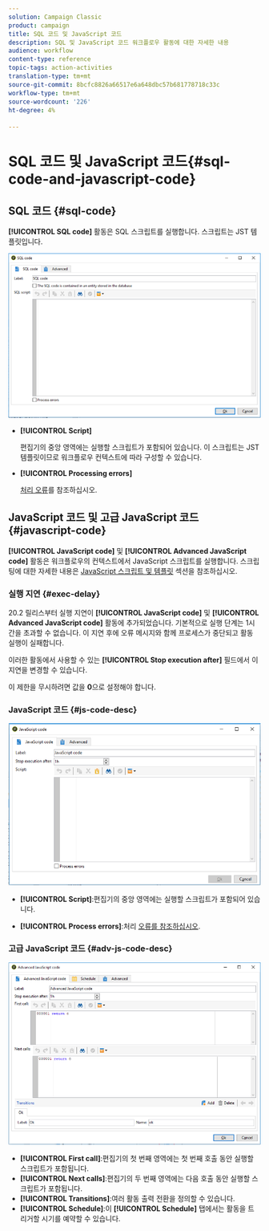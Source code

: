 ```yaml
---
solution: Campaign Classic
product: campaign
title: SQL 코드 및 JavaScript 코드
description: SQL 및 JavaScript 코드 워크플로우 활동에 대한 자세한 내용
audience: workflow
content-type: reference
topic-tags: action-activities
translation-type: tm+mt
source-git-commit: 8bcfc8826a66517e6a648dbc57b681778718c33c
workflow-type: tm+mt
source-wordcount: '226'
ht-degree: 4%

---
```



# SQL 코드 및 JavaScript 코드{#sql-code-and-javascript-code}

## SQL 코드 {#sql-code}

**[!UICONTROL SQL code]** 활동은 SQL 스크립트를 실행합니다. 스크립트는 JST 템플릿입니다.

![](assets/sql_code.png)

* **[!UICONTROL Script]**

   편집기의 중앙 영역에는 실행할 스크립트가 포함되어 있습니다. 이 스크립트는 JST 템플릿이므로 워크플로우 컨텍스트에 따라 구성할 수 있습니다.

* **[!UICONTROL Processing errors]**

   [처리 오류](../../workflow/using/monitoring-workflow-execution.md#processing-errors)를 참조하십시오.

## JavaScript 코드 및 고급 JavaScript 코드 {#javascript-code}

**[!UICONTROL JavaScript code]** 및  **[!UICONTROL Advanced JavaScript code]** 활동은 워크플로우의 컨텍스트에서 JavaScript 스크립트를 실행합니다. 스크립팅에 대한 자세한 내용은 [JavaScript 스크립트 및 템플릿](../../workflow/using/javascript-scripts-and-templates.md) 섹션을 참조하십시오.

### 실행 지연 {#exec-delay}

20.2 릴리스부터 실행 지연이 **[!UICONTROL JavaScript code]** 및 **[!UICONTROL Advanced JavaScript code]** 활동에 추가되었습니다. 기본적으로 실행 단계는 1시간을 초과할 수 없습니다. 이 지연 후에 오류 메시지와 함께 프로세스가 중단되고 활동 실행이 실패합니다.

이러한 활동에서 사용할 수 있는 **[!UICONTROL Stop execution after]** 필드에서 이 지연을 변경할 수 있습니다.

이 제한을 무시하려면 값을 **0**&#x200B;으로 설정해야 합니다.

### JavaScript 코드 {#js-code-desc}

![](assets/javascript_code.png)

* **[!UICONTROL Script]**:편집기의 중앙 영역에는 실행할 스크립트가 포함되어 있습니다.

* **[!UICONTROL Process errors]**:처리  [오류를 참조하십시오](../../workflow/using/monitoring-workflow-execution.md#processing-errors).

### 고급 JavaScript 코드 {#adv-js-code-desc}

![](assets/advanced_javascript_code.png)

* **[!UICONTROL First call]**:편집기의 첫 번째 영역에는 첫 번째 호출 동안 실행할 스크립트가 포함됩니다.
* **[!UICONTROL Next calls]**:편집기의 두 번째 영역에는 다음 호출 동안 실행할 스크립트가 포함됩니다.
* **[!UICONTROL Transitions]**:여러 활동 출력 전환을 정의할 수 있습니다.
* **[!UICONTROL Schedule]**:이  **[!UICONTROL Schedule]** 탭에서는 활동을 트리거할 시기를 예약할 수 있습니다.
